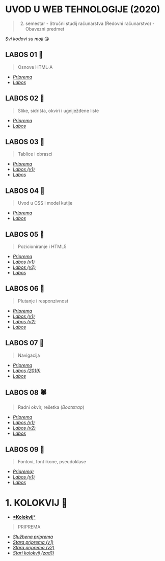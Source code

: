 # UVOD U WEB TEHNOLOGIJE (2020)

> 2. semestar - Stručni studij računarstva (Redovni računarstvo) - Obavezni predmet

_Svi kodovi su moji_ 😘

## LABOS 01 🐬

> Osnove HTML-A

-   [_Priprema_](https://lab-01-priprema.now.sh)
-   [_Labos_](https://lab-01.now.sh)

## LABOS 02 🦌

> Slike, sidrišta, okviri i ugniježđene liste

-   [_Priprema_](https://lab-02-priprema.now.sh)
-   [_Labos_](https://lab02.now.sh)

## LABOS 03 🐂

> Tablice i obrasci

-   [_Priprema_](https://lab-03-priprema.now.sh)
-   [_Labos (v1)_](https://lab-03-leaked.now.sh)
-   [_Labos_](https://lab-03.now.sh)

## LABOS 04 🐪

> Uvod u CSS i model kutije

-   [_Priprema_](https://lab-04-priprema.now.sh)
-   [_Labos_](https://lab-04.now.sh)

## LABOS 05 🐒

> Pozicioniranje i HTML5

-   [_Priprema_](https://lab-05-priprema.now.sh)
-   [_Labos (v1)_](https://vjezba5-1.now.sh)
-   [_Labos (v2)_](https://vjezba5-2.now.sh)
-   [_Labos_](https://lab-05.now.sh)

## LABOS 06 🦕

> Plutanje i responzivnost

-   [_Priprema_](https://lab-06-priprema.now.sh)
-   [_Labos (v1)_](marvelous-middle.surge.sh)
-   [_Labos (v2)_](lab6-2.surge.sh)
-   [_Labos_](https://lab-06.now.sh)

## LABOS 07 🐌

> Navigacija

-   [_Priprema_](https://lab-07-priprema.now.sh)
-   [_Labos (2019)_](https://lab-07-2019ed.now.sh)
-   [_Labos_](https://lab-07.now.sh)

## LABOS 08 🕷

> Radni okvir, rešetka (_Bootstrap_)

-   [_Priprema_](https://lab-08-priprema.now.sh)
-   [_Labos (v1)_](https://lab-08-leaked.mat2ja.now.sh)
-   [_Labos (v2)_](https://lab-08-leaked-v2.mat2ja.now.sh)
-   [_Labos_](https://lab-08.now.sh)

## LABOS 09 🦛

> Fontovi, font ikone, pseudoklase

-   [_Priprema)_](https://lab-08-priprema-ponistena.now.sh)
-   [_Labos (v1)_](https://true-shirt.surge.sh)
-   [_Labos_](https://lab09.now.sh)

# 1. KOLOKVIJ 🐸

-   [**\*Kolokvi**j\*](https://silky-cook.surge.sh)

> PRIPREMA

-   [_Službena priprema_](https://eminent-afternoon.surge.sh)
-   [_Stara priprema (v1)_](https://knotty-vessel.surge.sh)
-   [_Stara priprema (v2)_](https://economic-color.surge.sh)
-   [_Stari kolokvij (zad1)_](https://faulty-air.surge.sh)
